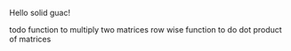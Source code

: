 Hello solid guac!

todo
function to multiply two matrices row wise
function to do dot product of matrices 
